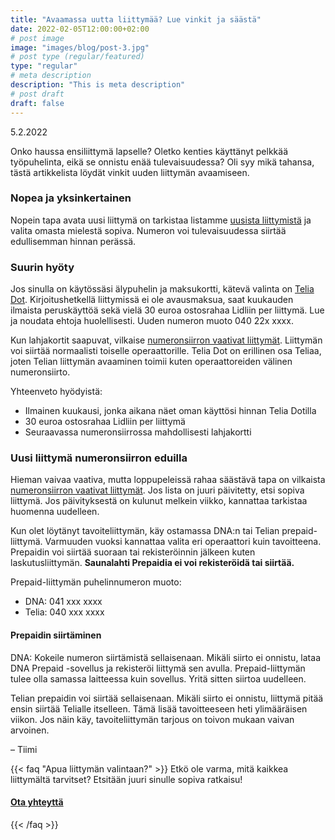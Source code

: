 ```yaml
---
title: "Avaamassa uutta liittymää? Lue vinkit ja säästä"
date: 2022-02-05T12:00:00+02:00
# post image
image: "images/blog/post-3.jpg"
# post type (regular/featured)
type: "regular"
# meta description
description: "This is meta description"
# post draft
draft: false
---
```


5.2.2022

Onko haussa ensiliittymä lapselle? Oletko kenties käyttänyt pelkkää työpuhelinta, eikä se onnistu enää tulevaisuudessa? Oli syy mikä tahansa, tästä artikkelista löydät vinkit uuden liittymän avaamiseen.

### Nopea ja yksinkertainen

Nopein tapa avata uusi liittymä on tarkistaa listamme [uusista liittymistä](/liittymat/uusi-liittyma) ja valita omasta mielestä sopiva. Numeron voi tulevaisuudessa siirtää edullisemman hinnan perässä.

### Suurin hyöty

Jos sinulla on käytössäsi älypuhelin ja maksukortti, kätevä valinta on [Telia Dot](/liittymat/uusi-liittyma#4g-dot). Kirjoitushetkellä liittymissä ei ole avausmaksua, saat kuukauden ilmaista peruskäyttöä sekä vielä 30&nbsp;euroa ostosrahaa Lidliin per liittymä. Lue ja noudata ehtoja huolellisesti. Uuden numeron muoto 040&nbsp;22x&nbsp;xxxx.

Kun lahjakortit saapuvat, vilkaise [numeronsiirron vaativat liittymät](/liittymat/puhelin). Liittymän voi siirtää normaalisti toiselle operaattorille. Telia Dot on erillinen osa Teliaa, joten Telian liittymän avaaminen toimii kuten operaattoreiden välinen numeronsiirto.

Yhteenveto hyödyistä:
* Ilmainen kuukausi, jonka aikana näet oman käyttösi hinnan Telia Dotilla
* 30&nbsp;euroa ostosrahaa Lidliin per liittymä
* Seuraavassa numeronsiirrossa mahdollisesti lahjakortti

### Uusi liittymä numeronsiirron eduilla

Hieman vaivaa vaativa, mutta loppupeleissä rahaa säästävä tapa on vilkaista [numeronsiirron vaativat liittymät](/liittymat/puhelin). Jos lista on juuri päivitetty, etsi sopiva liittymä. Jos päivityksestä on kulunut melkein viikko, kannattaa tarkistaa huomenna uudelleen.

Kun olet löytänyt tavoiteliittymän, käy ostamassa DNA:n tai Telian prepaid-liittymä. Varmuuden vuoksi kannattaa valita eri operaattori kuin tavoitteena. Prepaidin voi siirtää suoraan tai rekisteröinnin jälkeen kuten laskutusliittymän. **Saunalahti Prepaidia ei voi rekisteröidä tai siirtää.**

Prepaid-liittymän puhelinnumeron muoto:
* DNA: 041&nbsp;xxx&nbsp;xxxx
* Telia: 040&nbsp;xxx&nbsp;xxxx

#### Prepaidin siirtäminen

DNA: Kokeile numeron siirtämistä sellaisenaan. Mikäli siirto ei onnistu, lataa DNA Prepaid -sovellus ja rekisteröi liittymä sen avulla. Prepaid-liittymän tulee olla samassa laitteessa kuin sovellus. Yritä sitten siirtoa uudelleen.

Telian prepaidin voi siirtää sellaisenaan. Mikäli siirto ei onnistu, liittymä pitää ensin siirtää Telialle itselleen. Tämä lisää tavoitteeseen heti ylimääräisen viikon. Jos näin käy, tavoiteliittymän tarjous on toivon mukaan vaivan arvoinen.

– Tiimi

{{< faq "Apua liittymän valintaan?" >}}
Etkö ole varma, mitä kaikkea liittymältä tarvitset? Etsitään juuri sinulle sopiva ratkaisu!

#### [Ota yhteyttä <i class="fas fa-arrow-right"></i>](/ota-yhteytta)
{{< /faq >}}
